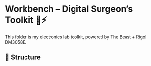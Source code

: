 # Workbench – Digital Surgeon’s Toolkit 🦇⚡

This folder is my electronics lab toolkit, powered by The Beast + Rigol DM3058E.

## 📂 Structure
